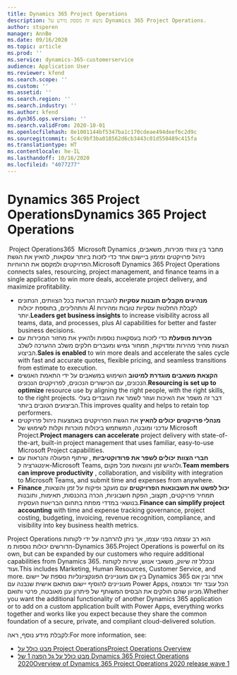 ```yaml
---
title: Dynamics 365 Project Operations
description: נושא זה מספק מידע על Dynamics 365 Project Operations.
author: stsporen
manager: AnnBe
ms.date: 09/16/2020
ms.topic: article
ms.prod: ''
ms.service: dynamics-365-customerservice
audience: Application User
ms.reviewer: kfend
ms.search.scope: ''
ms.custom: ''
ms.assetid: ''
ms.search.region: ''
ms.search.industry: ''
ms.author: kfend
ms.dyn365.ops.version: ''
ms.search.validFrom: 2020-10-01
ms.openlocfilehash: 8e1001144bf5347ba1c170cdeae494deef6c2d9c
ms.sourcegitcommit: 5c4c9bf3ba018562d6cb3443c01d550489c415fa
ms.translationtype: HT
ms.contentlocale: he-IL
ms.lasthandoff: 10/16/2020
ms.locfileid: "4077277"
---
```

# <a name="dynamics-365-project-operations"></a><span data-ttu-id="fb966-103">Dynamics 365 Project Operations</span><span class="sxs-lookup"><span data-stu-id="fb966-103">Dynamics 365 Project Operations</span></span>

<span data-ttu-id="fb966-104">‎ ‏‎‏Project Operations‏ 365 Microsoft Dynamics מחבר בין צוותי מכירות, משאבים, ניהול פרויקטים ומימון ביישום אחד כדי לזכות ביותר עסקאות, להאיץ את הגשת הפרויקטים ולמקסם את הרווחיות.</span><span class="sxs-lookup"><span data-stu-id="fb966-104">Microsoft Dynamics 365 Project Operations connects sales, resourcing, project management, and finance teams in a single application to win more deals, accelerate project delivery, and maximize profitability.</span></span>

-   <span data-ttu-id="fb966-105">**מנהיגים מקבלים תובנות עסקיות** להגברת הנראות בכל הצוותים, הנתונים והתהליכים, בתוספת יכולות AI לקבלת החלטות עסקיות טובות ומהירות יותר.</span><span class="sxs-lookup"><span data-stu-id="fb966-105">**Leaders get business insights** to increase visibility across all teams, data, and processes, plus AI capabilities for better and faster business decisions.</span></span>
-   <span data-ttu-id="fb966-106">**מכירות מופעלת** כדי לזכות בעסקאות נוספות ולהאיץ את מחזור המכירות עם הצעות מחיר מהירות ומדויקות, תמחור גמיש ומעברים חלקים משלב ההערכה לשלב הביצוע.</span><span class="sxs-lookup"><span data-stu-id="fb966-106">**Sales is enabled** to win more deals and accelerate the sales cycle with fast and accurate quotes, flexible pricing, and seamless transitions from estimate to execution.</span></span>
-   <span data-ttu-id="fb966-107">**הקצאת משאבים מוגדרת למיטוב** השימוש במשאבים על ידי התאמת האנשים הנכונים, עם הכישורים הנכונים, לפרויקטים הנכונים.</span><span class="sxs-lookup"><span data-stu-id="fb966-107">**Resourcing is set up to optimize** resource use by aligning the right people, with the right skills, to the right projects.</span></span> <span data-ttu-id="fb966-108">דבר זה משפר את האיכות ועוזר לשמר את העובדים בעלי הביצועים הטובים ביותר.</span><span class="sxs-lookup"><span data-stu-id="fb966-108">This improves quality and helps to retain top performers.</span></span>
-   <span data-ttu-id="fb966-109">**מנהלי פרויקטים יכולים להאיץ** את הגשת הפרויקטים באמצעות ניהול פרויקטים עדכני ומובנה, המשתמש ביכולות מוכרות וקלות לשימוש של Microsoft Project.</span><span class="sxs-lookup"><span data-stu-id="fb966-109">**Project managers can accelerate** project delivery with state-of-the-art, built-in project management that uses familiar, easy-to-use Microsoft Project capabilities.</span></span>
-   <span data-ttu-id="fb966-110">**חברי הצוות יכולים לשפר את פרודוקטיביות** , שיתוף הפעולה והנראות עם אינטגרציה ל-Microsoft Teams, ולהגיש זמן והוצאות מכל מקום.</span><span class="sxs-lookup"><span data-stu-id="fb966-110">**Team members can improve productivity** , collaboration, and visibility with integration to Microsoft Teams, and submit time and expenses from anywhere.</span></span>
-   <span data-ttu-id="fb966-111">**Finance יכול לפשט את חשבונאות הפרויקטים** עם מעקב ופיקוח על זמן והוצאות, תמחיר פרויקטים, תקצוב, הפקת חשבוניות, הכרה בהכנסות, תאימות, ותובנות בנושאי במדדי מפתח בתחום הבריאות העסקית.</span><span class="sxs-lookup"><span data-stu-id="fb966-111">**Finance can simplify project accounting** with time and expense tracking governance, project costing, budgeting, invoicing, revenue recognition, compliance, and visibility into key business health metrics.</span></span>

<span data-ttu-id="fb966-112">Project Operations הוא רב עוצמה בפני עצמו, אך ניתן להרחבה על ידי לקוחות הדורשים יכולות נוספות מ-Dynamics 365.</span><span class="sxs-lookup"><span data-stu-id="fb966-112">Project Operations is powerful on its own, but can be expanded by our customers who require additional capabilities from Dynamics 365.</span></span> <span data-ttu-id="fb966-113">ובכלל זה שיווק, משאבי אנוש, שירות לקוחות ועוד.</span><span class="sxs-lookup"><span data-stu-id="fb966-113">This includes Marketing, Human Resources, Customer Service, and more.</span></span> <span data-ttu-id="fb966-114">בין אם מעוניינים הפונקציונליות נוספת של יישום Dynamics 365 אחר ובין אם מעוניינים להוסיף יישום מותאם אישית שנבנה עם Power Apps, הכל עובד יחד וכמצפה מכיוון שהם חולקים את הבסיס המשותף של פיתרון ענן מאובטח, פרטי ותואם.</span><span class="sxs-lookup"><span data-stu-id="fb966-114">Whether you want the additional functionality of another Dynamics 365 application or to add on a custom application built with Power Apps, everything works together and works like you expect because they share the common foundation of a secure, private, and compliant cloud-delivered solution.</span></span>

<span data-ttu-id="fb966-115">לקבלת מידע נוסף, ראה:</span><span class="sxs-lookup"><span data-stu-id="fb966-115">For more information, see:</span></span>

- [<span data-ttu-id="fb966-116">מבט כולל על Project Operations</span><span class="sxs-lookup"><span data-stu-id="fb966-116">Project Operations Overview</span></span>](https://dynamics.microsoft.com/en-us/project-operations/overview/)
- [<span data-ttu-id="fb966-117">מבט כולל על גל הפצה 1 של Dynamics 365 Project Operations 2020</span><span class="sxs-lookup"><span data-stu-id="fb966-117">Overview of Dynamics 365 Project Operations 2020 release wave 1</span></span>](https://docs.microsoft.com/dynamics365-release-plan/2020wave1/dynamics365-project-operations/)

